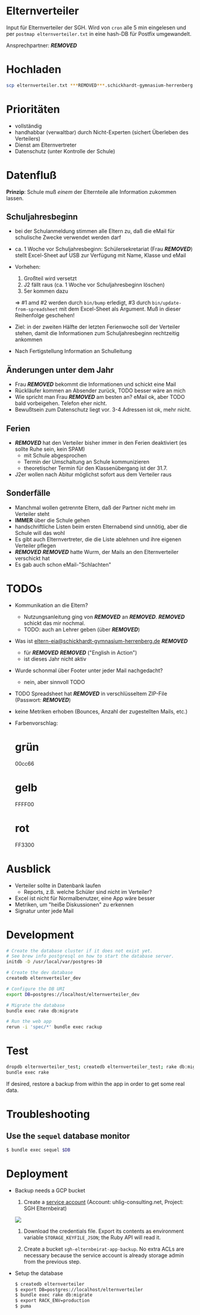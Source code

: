 # Elternverteiler

Input für Elternverteiler der SGH. Wird von `cron` alle 5 min eingelesen und per `postmap elternverteiler.txt` in eine hash-DB für Postfix umgewandelt.

Ansprechpartner: ***REMOVED***

# Hochladen

```bash
scp elternverteiler.txt ***REMOVED***.schickhardt-gymnasium-herrenberg.de:
```

# Prioritäten

* vollständig
* handhabbar (verwaltbar) durch Nicht-Experten (sichert Überleben des Verteilers)
* Dienst am Elternvertreter
* Datenschutz (unter Kontrolle der Schule)

# Datenfluß

**Prinzip**: Schule muß _einem_ der Elternteile alle Information zukommen lassen.

## Schuljahresbeginn

* bei der Schulanmeldung stimmen alle Eltern zu, daß die eMail für schulische Zwecke verwendet werden darf
* ca. 1 Woche vor Schuljahresbeginn: Schülersekretariat (Frau ***REMOVED***) stellt Excel-Sheet auf USB zur Verfügung mit Name, Klasse und eMail
* Vorhehen:
  1. Großteil wird versetzt
  1. J2 fällt raus (ca. 1 Woche vor Schuljahresbeginn löschen)
  1. 5er kommen dazu

  => #1 amd #2 werden durch `bin/bump` erledigt, #3 durch `bin/update-from-spreadsheet` mit dem Excel-Sheet als Argument. Muß in dieser Reihenfolge geschehen!

* Ziel: in der zweiten Hälfte der letzten Ferienwoche soll der Verteiler stehen, damit die Informationen zum Schuljahresbeginn rechtzeitig ankommen
* Nach Fertigstellung Information an Schulleitung

## Änderungen unter dem Jahr

* Frau ***REMOVED*** bekommt die Informationen und schickt eine Mail
* Rückläufer kommen an Absender zurück, TODO besser wäre an mich
* Wie spricht man Frau ***REMOVED*** am besten an? eMail ok, aber TODO bald vorbeigehen. Telefon eher nicht.
* Bewußtsein zum Datenschutz liegt vor. 3-4 Adressen ist ok, mehr nicht.

## Ferien

* ***REMOVED*** hat den Verteiler bisher immer in den Ferien deaktiviert (es sollte Ruhe sein, kein SPAM)
  - mit Schule abgesprochen
  - Termin der Umschaltung an Schule kommunizieren
  - theoretischer Termin für den Klassenübergang ist der 31.7.
* J2er wollen nach Abitur möglichst sofort aus dem Verteiler raus

## Sonderfälle

* Manchmal wollen getrennte Eltern, daß der Partner nicht mehr im Verteiler steht
* **IMMER** über die Schule gehen
* handschriftliche Listen beim ersten Elternabend sind unnötig, aber die Schule will das wohl
* Es gibt auch Elternvertreter, die die Liste ablehnen und ihre eigenen Verteiler pflegen
* ***REMOVED*** ***REMOVED*** hatte Wurm, der Mails an den Elternverteiler verschickt hat
* Es gab auch schon eMail-"Schlachten"

# TODOs

* Kommunikation an die Eltern?
  - Nutzungsanleitung ging von ***REMOVED*** an ***REMOVED***. ***REMOVED*** schickt das mir nochmal.
  - TODO: auch an Lehrer geben (über ***REMOVED***)
* Was ist eltern-eia@schickhardt-gymnasium-herrenberg.de ***REMOVED***
  - für ***REMOVED*** ***REMOVED*** ("English in Action")
  - ist dieses Jahr nicht aktiv
* Wurde schonmal über Footer unter jeder Mail nachgedacht?
  - nein, aber sinnvoll TODO
* TODO Spreadsheet hat ***REMOVED*** in verschlüsseltem ZIP-File (Passwort: ***REMOVED***)
* keine Metriken erhoben (Bounces, Anzahl der zugestellten Mails, etc.)
* Farbenvorschlag:

    # grün
    00cc66

    # gelb
    FFFF00

    # rot
    FF3300

# Ausblick

* Verteiler sollte in Datenbank laufen
  - Reports, z.B. welche Schüler sind nicht im Verteiler?
* Excel ist nicht für Normalbenutzer, eine App wäre besser
* Metriken, um "heiße Diskussionen" zu erkennen
* Signatur unter jede Mail

# Development

```bash
# Create the database cluster if it does not exist yet.
# See brew info postgresql on how to start the database server.
initdb -D /usr/local/var/postgres-10

# Create the dev database
createdb elternverteiler_dev

# Configure the DB URI
export DB=postgres://localhost/elternverteiler_dev

# Migrate the database
bundle exec rake db:migrate

# Run the web app
rerun -i 'spec/*' bundle exec rackup
```

# Test

```bash
dropdb elternverteiler_test; createdb elternverteiler_test; rake db:migrate
bundle exec rake
```

If desired, restore a backup from within the app in order to get some real data.

# Troubleshooting

## Use the `sequel` database monitor

```bash
$ bundle exec sequel $DB
```

# Deployment

* Backup needs a GCP bucket

  1. Create a [service account](https://console.cloud.google.com/iam-admin/serviceaccounts?project=sgh-elternbeirat&authuser=2) (Account: uhlig-consulting.net, Project: SGH Elternbeirat)

    ![](docs/create-service-account-storage-admin.png)

  1. Download the credentials file. Export its contents as environment variable `STORAGE_KEYFILE_JSON`; the Ruby API will read it.

  1. Create a bucket `sgh-elternbeirat-app-backup`. No extra ACLs are necessary because the service account is already storage admin from the previous step.

* Setup the database

  ```bash
  $ createdb elternverteiler
  $ export DB=postgres://localhost/elternverteiler
  $ bundle exec rake db:migrate
  $ export RACK_ENV=production
  $ puma
  ```
